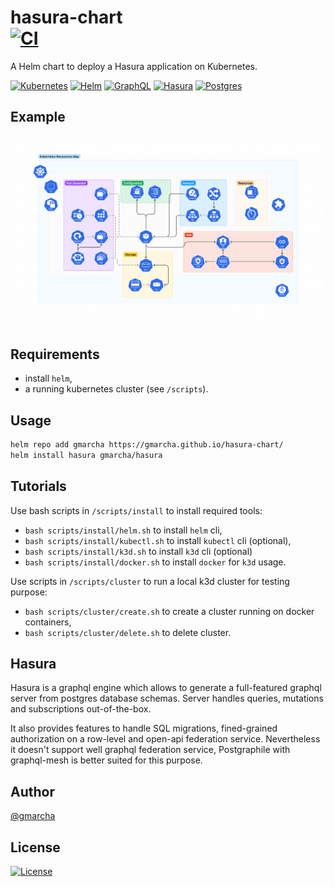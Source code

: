 # hasura-chart <br> [![CI](https://github.com/gmarcha/hasura-chart/actions/workflows/ci.yaml/badge.svg)](https://github.com/gmarcha/hasura-chart/actions/workflows/ci.yaml)

A Helm chart to deploy a Hasura application on Kubernetes.

[![Kubernetes](https://img.shields.io/badge/kubernetes-%23326ce5.svg?style=for-the-badge&logo=kubernetes&logoColor=white)](https://kubernetes.io/docs/home/)
[![Helm](https://img.shields.io/badge/helm-%23267a9e.svg?style=for-the-badge&logo=helm&logoColor=white)](https://helm.sh/docs/)
[![GraphQL](https://img.shields.io/badge/-GraphQL-E10098?style=for-the-badge&logo=graphql&logoColor=white)](https://graphql.org/learn/)
[![Hasura](https://img.shields.io/badge/Hasura-%231eb5d4.svg?style=for-the-badge&logo=graphql&logoColor=white)](https://hasura.io/docs/latest/index/)
[![Postgres](https://img.shields.io/badge/postgres-%23316192.svg?style=for-the-badge&logo=postgresql&logoColor=white)](https://www.postgresql.org/docs/current/index.html)

## Example

[![Landing page](.github/assets/kubernetes-resources.png)](https://gmarcha.github.io/hasura-chart/ )

## Requirements

- install `helm`,
- a running kubernetes cluster (see `/scripts`).

## Usage

```bash
helm repo add gmarcha https://gmarcha.github.io/hasura-chart/
helm install hasura gmarcha/hasura
```

## Tutorials

Use bash scripts in `/scripts/install` to install required tools:
- `bash scripts/install/helm.sh` to install `helm` cli,
- `bash scripts/install/kubectl.sh` to install `kubectl` cli (optional),
- `bash scripts/install/k3d.sh` to install `k3d` cli (optional)
- `bash scripts/install/docker.sh` to install `docker` for `k3d` usage.

Use scripts in `/scripts/cluster` to run a local k3d cluster for testing purpose:
- `bash scripts/cluster/create.sh` to create a cluster running on docker containers,
- `bash scripts/cluster/delete.sh` to delete cluster.

## Hasura

Hasura is a graphql engine which allows to generate a full-featured graphql server from postgres database schemas. Server handles queries, mutations and subscriptions out-of-the-box.

It also provides features to handle SQL migrations, fined-grained authorization on a row-level and open-api federation service. Nevertheless it doesn't support well graphql federation service, Postgraphile with graphql-mesh is better suited for this purpose.

## Author

[@gmarcha](https://github.com/gmarcha)

## License

[![License](https://img.shields.io/badge/License-Apache_2.0-blue.svg)](https://opensource.org/licenses/Apache-2.0)
